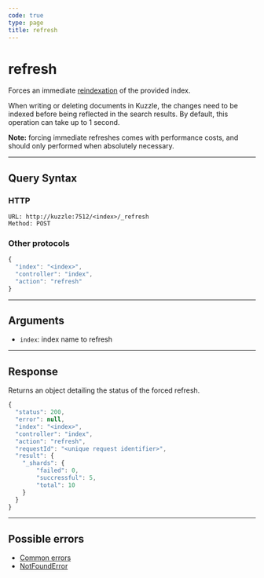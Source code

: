 ```yaml
---
code: true
type: page
title: refresh
---
```


# refresh



Forces an immediate [reindexation](https://www.elastic.co/guide/en/elasticsearch/reference/5.6/docs-refresh.html) of the provided index.

When writing or deleting documents in Kuzzle, the changes need to be indexed before being reflected in the search results.
By default, this operation can take up to 1 second.

**Note:** forcing immediate refreshes comes with performance costs, and should only performed when absolutely necessary.

---

## Query Syntax

### HTTP

```http
URL: http://kuzzle:7512/<index>/_refresh
Method: POST
```

### Other protocols

```js
{
  "index": "<index>",
  "controller": "index",
  "action": "refresh"
}
```

---

## Arguments

- `index`: index name to refresh

---

## Response

Returns an object detailing the status of the forced refresh.

```js
{
  "status": 200,
  "error": null,
  "index": "<index>",
  "controller": "index",
  "action": "refresh",
  "requestId": "<unique request identifier>",
  "result": {
    "_shards": {
        "failed": 0,
        "succressful": 5,
        "total": 10
    }
  }
}
```

---

## Possible errors

- [Common errors](/core/1/api/essentials/errors#common-errors)
- [NotFoundError](/core/1/api/essentials/errors#notfounderror)
